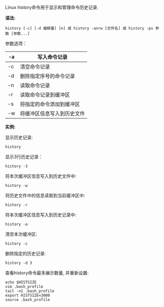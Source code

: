 Linux history命令用于显示和管理命令历史记录.

**语法:**

```
history [-c] [-d 偏移量] [n] 或 history -anrw [文件名] 或 history -ps 参数 [参数...]    
```

参数选项：

| -a   | 写入命令记录               |
| ---- | -------------------------- |
| -c   | 清空命令记录               |
| -d   | 删除指定序号的命令记录     |
| -n   | 读取命令记录               |
| -r   | 读取命令记录到缓冲区       |
| -s   | 将指定的命令添加到缓冲区   |
| -w   | 将缓冲区信息写入到历史文件 |

**实例:**

显示历史记录:

```
history
```

显示3行历史记录：

```
history -3
```

将本次缓冲区信息写入到历史文件中:

```
history -w
```

将历史文件中的信息读取到当前缓冲区中:

```
history -r
```

将本次缓冲区信息写入到历史记录中:

```
history -a
```

清空本次缓冲区:

```
history -c
```

删除指定的历史记录:

```
history -d 3
```

查看history命令最多展示数量, 并重新设置:

```
echo $HISTSIZE
vim .bash_profile
tail -n1 .bash_profile
export HISTSIZE=3000
source .bash_profile
```


